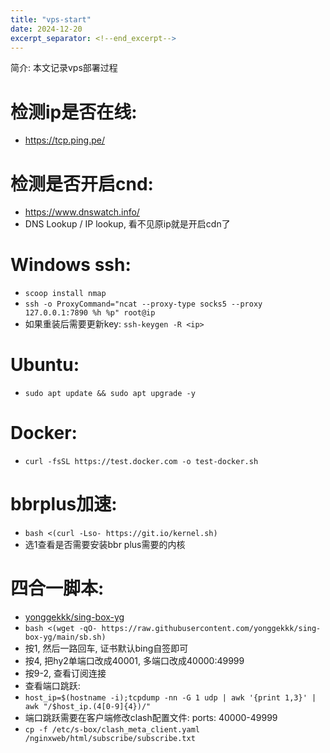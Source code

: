 ```yaml
---
title: "vps-start"
date: 2024-12-20
excerpt_separator: <!--end_excerpt-->
---
```

简介: 本文记录vps部署过程
<!--end_excerpt-->

# 检测ip是否在线:
* https://tcp.ping.pe/
# 检测是否开启cnd:
  * https://www.dnswatch.info/
  * DNS Lookup / IP lookup, 看不见原ip就是开启cdn了

# Windows ssh:
  * `scoop install nmap`
  * `ssh -o ProxyCommand="ncat --proxy-type socks5 --proxy 127.0.0.1:7890 %h %p" root@ip`
  * 如果重装后需要更新key: `ssh-keygen -R <ip>`

# Ubuntu:
  * `sudo apt update && sudo apt upgrade -y`

# Docker:
  * `curl -fsSL https://test.docker.com -o test-docker.sh`

# bbrplus加速:
  * `bash <(curl -Lso- https://git.io/kernel.sh)`
  * 选1查看是否需要安装bbr plus需要的内核

# 四合一脚本:
  * [yonggekkk/sing-box-yg](https://github.com/yonggekkk/sing-box-yg)
  * `bash <(wget -qO- https://raw.githubusercontent.com/yonggekkk/sing-box-yg/main/sb.sh)`
  * 按1, 然后一路回车, 证书默认bing自签即可
  * 按4, 把hy2单端口改成40001, 多端口改成40000:49999
  * 按9-2, 查看订阅连接
  * 查看端口跳跃:
  * `host_ip=$(hostname -i);tcpdump -nn -G 1 udp | awk '{print 1,3}' | awk "/$host_ip.(4[0-9]{4})/"`
  * 端口跳跃需要在客户端修改clash配置文件: ports: 40000-49999
  * `cp -f /etc/s-box/clash_meta_client.yaml /nginxweb/html/subscribe/subscribe.txt`


